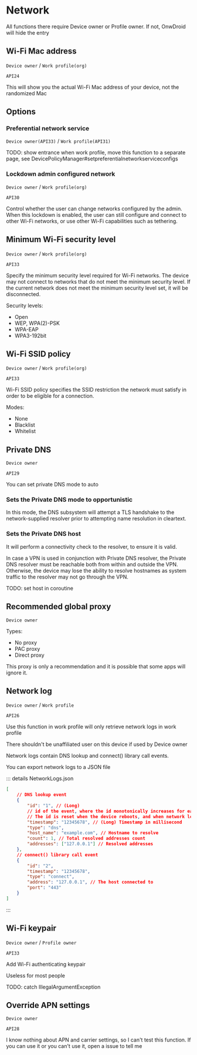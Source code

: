 # Network

All functions there require Device owner or Profile owner. If not, OnwDroid will hide the entry

## Wi-Fi Mac address

`Device owner` / `Work profile(org)`

`API24`

This will show you the actual Wi-Fi Mac address of your device, not the randomized Mac

## Options

### Preferential network service

`Device owner(API33)` / `Work profile(API31)`

TODO: show entrance when work profile, move this function to a separate page, see DevicePolicyManager#setpreferentialnetworkserviceconfigs

### Lockdown admin configured network

`Device owner` / `Work profile(org)`

`API30`

Control whether the user can change networks configured by the admin.
When this lockdown is enabled, the user can still configure and connect to other Wi-Fi networks, or use other Wi-Fi capabilities such as tethering.

## Minimum Wi-Fi security level

`Device owner` / `Work profile(org)`

`API33`

Specify the minimum security level required for Wi-Fi networks.
The device may not connect to networks that do not meet the minimum security level. If the current network does not meet the minimum security level set, it will be disconnected. 

Security levels:

- Open
- WEP, WPA(2)-PSK
- WPA-EAP
- WPA3-192bit

## Wi-Fi SSID policy

`Device owner` / `Work profile(org)`

`API33`

Wi-Fi SSID policy specifies the SSID restriction the network must satisfy in order to be eligible for a connection.

Modes:

- None
- Blacklist
- Whitelist

## Private DNS

`Device owner`

`API29`

You can set private DNS mode to auto

### Sets the Private DNS mode to opportunistic

In this mode, the DNS subsystem will attempt a TLS handshake to the network-supplied resolver prior to attempting name resolution in cleartext.

### Sets the Private DNS host

It will perform a connectivity check to the resolver, to ensure it is valid.

In case a VPN is used in conjunction with Private DNS resolver, the Private DNS resolver must be reachable both from within and outside the VPN. Otherwise, the device may lose the ability to resolve hostnames as system traffic to the resolver may not go through the VPN.

TODO: set host in coroutine

## Recommended global proxy

`Device owner`

Types:
- No proxy
- PAC proxy
- Direct proxy

This proxy is only a recommendation and it is possible that some apps will ignore it.

## Network log

`Device owner` / `Work profile`

`API26`

Use this function in work profile will only retrieve network logs in work profile

There shouldn't be unaffiliated user on this device if used by Device owner

Network logs contain DNS lookup and connect() library call events.

You can export network logs to a JSON file

::: details NetworkLogs.json

```json
[
    // DNS lookup event
    {
        "id": "1", // (Long)
        // id of the event, where the id monotonically increases for each event.
        // The id is reset when the device reboots, and when network logging is enabled.
        "timestamp": "12345678", // (Long) Timestamp in millisecond
        "type": "dns",
        "host_name": "example.com", // Hostname to resolve
        "count": 1, // Total resolved addresses count
        "addresses": ["127.0.0.1"] // Resolved addresses
    },
    // connect() library call event
    {
        "id": "2",
        "timestamp": "12345678",
        "type": "connect",
        "address": "127.0.0.1", // The host connected to
        "port": "443"
    }
]
```

:::

## Wi-Fi keypair

`Device owner` / `Profile owner`

`API33`

Add Wi-Fi authenticating keypair

Useless for most people

TODO: catch IllegalArgumentException

## Override APN settings

`Device owner`

`API28`

I know nothing about APN and carrier settings, so I can't test this function. If you can use it or you can't use it, open a issue to tell me

